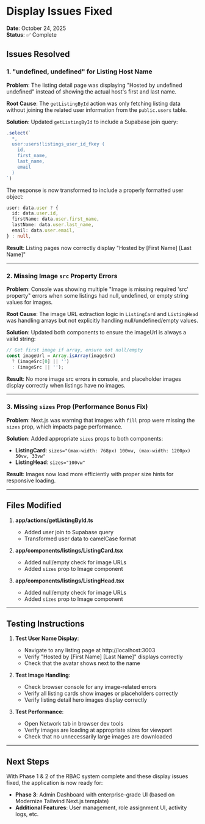 # Display Issues Fixed

**Date**: October 24, 2025  
**Status**: ✅ Complete

## Issues Resolved

### 1. "undefined, undefined" for Listing Host Name

**Problem**: The listing detail page was displaying "Hosted by undefined undefined" instead of showing the actual host's first and last name.

**Root Cause**: The `getListingById` action was only fetching listing data without joining the related user information from the `public.users` table.

**Solution**: Updated `getListingById` to include a Supabase join query:

```typescript
.select(`
  *,
  user:users!listings_user_id_fkey (
    id,
    first_name,
    last_name,
    email
  )
`)
```

The response is now transformed to include a properly formatted user object:

```typescript
user: data.user ? {
  id: data.user.id,
  firstName: data.user.first_name,
  lastName: data.user.last_name,
  email: data.user.email,
} : null,
```

**Result**: Listing pages now correctly display "Hosted by [First Name] [Last Name]"

---

### 2. Missing Image `src` Property Errors

**Problem**: Console was showing multiple "Image is missing required 'src' property" errors when some listings had null, undefined, or empty string values for images.

**Root Cause**: The image URL extraction logic in `ListingCard` and `ListingHead` was handling arrays but not explicitly handling null/undefined/empty values.

**Solution**: Updated both components to ensure the imageUrl is always a valid string:

```typescript
// Get first image if array, ensure not null/empty
const imageUrl = Array.isArray(imageSrc) 
  ? (imageSrc[0] || '') 
  : (imageSrc || '');
```

**Result**: No more image src errors in console, and placeholder images display correctly when listings have no images.

---

### 3. Missing `sizes` Prop (Performance Bonus Fix)

**Problem**: Next.js was warning that images with `fill` prop were missing the `sizes` prop, which impacts page performance.

**Solution**: Added appropriate `sizes` props to both components:

- **ListingCard**: `sizes="(max-width: 768px) 100vw, (max-width: 1200px) 50vw, 33vw"`
- **ListingHead**: `sizes="100vw"`

**Result**: Images now load more efficiently with proper size hints for responsive loading.

---

## Files Modified

1. **app/actions/getListingById.ts**
   - Added user join to Supabase query
   - Transformed user data to camelCase format

2. **app/components/listings/ListingCard.tsx**
   - Added null/empty check for image URLs
   - Added `sizes` prop to Image component

3. **app/components/listings/ListingHead.tsx**
   - Added null/empty check for image URLs
   - Added `sizes` prop to Image component

---

## Testing Instructions

1. **Test User Name Display**:
   - Navigate to any listing page at http://localhost:3003
   - Verify "Hosted by [First Name] [Last Name]" displays correctly
   - Check that the avatar shows next to the name

2. **Test Image Handling**:
   - Check browser console for any image-related errors
   - Verify all listing cards show images or placeholders correctly
   - Verify listing detail hero images display correctly

3. **Test Performance**:
   - Open Network tab in browser dev tools
   - Verify images are loading at appropriate sizes for viewport
   - Check that no unnecessarily large images are downloaded

---

## Next Steps

With Phase 1 & 2 of the RBAC system complete and these display issues fixed, the application is now ready for:

- **Phase 3**: Admin Dashboard with enterprise-grade UI (based on Modernize Tailwind Next.js template)
- **Additional Features**: User management, role assignment UI, activity logs, etc.

